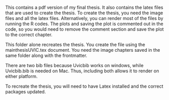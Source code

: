 This contains a pdf version of my final thesis. It also contains the latex files that are used to create the thesis. To create the thesis, you need the image files and all the latex files. Alternatively, you can render most of the files by running the R codes. The plots and saving the plot is commented out in the code, so you would need to remove the comment section and save the plot to the correct chapter.

This folder alone recreates the thesis. You create the file using the mainthesisUVIC.tex document. You need the image chapters saved in the same folder along with the frontmatter.

There are two bib files because Uvicbib works on windows, while Uvicbib.bib is needed on Mac. Thus, including both allows it to render on either platform.

To recreate the thesis, you will need to have Latex installed and the correct packages updated.
